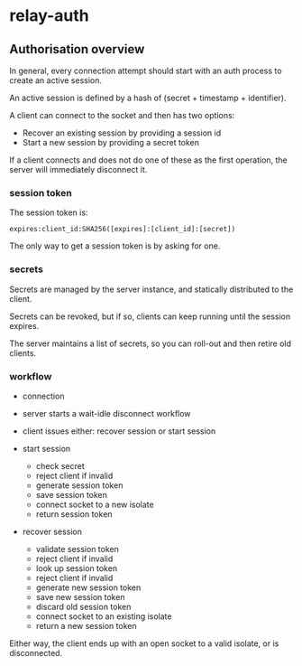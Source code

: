 # relay-auth

## Authorisation overview

In general, every connection attempt should start with an auth process to create an active session.

An active session is defined by a hash of (secret + timestamp + identifier).

A client can connect to the socket and then has two options:

- Recover an existing session by providing a session id
- Start a new session by providing a secret token

If a client connects and does not do one of these as the first operation, the server
will immediately disconnect it.

### session token

The session token is:

    expires:client_id:SHA256([expires]:[client_id]:[secret])

The only way to get a session token is by asking for one.

### secrets

Secrets are managed by the server instance, and statically distributed to the client.

Secrets can be revoked, but if so, clients can keep running until the session expires.

The server maintains a list of secrets, so you can roll-out and then retire old clients.

### workflow

- connection
- server starts a wait-idle disconnect workflow
- client issues either: recover session or start session

- start session 
  - check secret
  - reject client if invalid
  - generate session token
  - save session token
  - connect socket to a new isolate
  - return session token
  
- recover session
  - validate session token
  - reject client if invalid
  - look up session token
  - reject client if invalid
  - generate new session token
  - save new session token
  - discard old session token
  - connect socket to an existing isolate
  - return a new session token

Either way, the client ends up with an open socket to a valid isolate, or is disconnected.